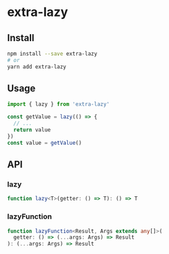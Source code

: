 # extra-lazy

## Install

```sh
npm install --save extra-lazy
# or
yarn add extra-lazy
```

## Usage

```ts
import { lazy } from 'extra-lazy'

const getValue = lazy(() => {
  // ...
  return value
})
const value = getValue()
```

## API

### lazy

```ts
function lazy<T>(getter: () => T): () => T
```

### lazyFunction

```ts
function lazyFunction<Result, Args extends any[]>(
  getter: () => (...args: Args) => Result
): (...args: Args) => Result
```
